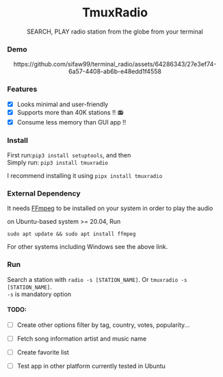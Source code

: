 <h1 align=center> TmuxRadio </h1>
<p align=center> SEARCH, PLAY radio station from the globe from your terminal </p>

### Demo
<p align=center>https://github.com/sifaw99/terminal_radio/assets/64286343/27e3ef74-6a57-4408-ab6b-e48edd1f4558</p>

### Features
- [x] Looks minimal and user-friendly
- [x] Supports more than 40K stations !! :radio:
- [x] Consume less memory than GUI app !!  
### Install
First run:`pip3 install setuptools`, and then <br/>
Simply run: `pip3 install tmuxradio`

I recommend installing it using `pipx install tmuxradio`

### External Dependency

It needs [FFmpeg](https://ffmpeg.org/download.html) to be installed on your
system in order to play the audio

on Ubuntu-based system >= 20.04, Run

```
sudo apt update && sudo apt install ffmpeg
```

For other systems including Windows see the above link.

### Run

Search a station with `radio -s [STATION_NAME]`. Or `tmuxradio -s [STATION_NAME]`. <br/>
`-s` is mandatory option

#### TODO:

- [ ] Create other options filter by tag, country, votes, popularity...
- [ ] Fetch song information artist and music name
- [ ] Create favorite list
- [ ] Test app in other platform currently tested in Ubuntu





